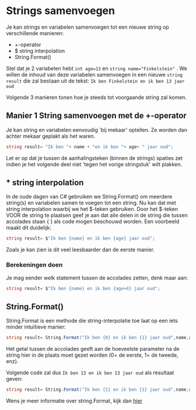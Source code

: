 # Strings samenvoegen
Je kan strings en variabelen samenvoegen tot een nieuwe string op verschillende manieren:
* +-operator
* $ string interpolation
* String.Format()

Stel dat je 2 variabelen hebt ``int age=13`` en ``string name="Finkelstein"`` . We willen de inhoud van deze variabelen samenvoegen in een nieuwe ``string result`` die zal bestaan uit de tekst:
```Ik ben Finkelstein en ik ben 13 jaar oud```

Volgende 3 manieren tonen hoe je steeds tot voorgaande string zal komen.

## Manier 1 String samenvoegen met de +-operator
Je kan string en variabelen eenvoudig 'bij mekaar' optellen. Ze worden dan achter mekaar geplakt als het waren. 
```csharp
string result= "Ik ben "+ name + "en ik ben "+ age+ " jaar oud";
```
Let er op dat je tussen de aanhalingsteken (binnen de strings) spaties zet indien je het volgende deel niet 'tegen het vorige stringstuk' wilt plakken.

## * string interpolation
In de oude dagen van C# gebruiken we String.Format() om meerdere string(s) en variabelen samen te voegen tot een string. Nu kan dat met string interpolation waarbij we het $-teken gebruiken.
Door het $-teken VOOR de string te plaatsen geef je aan dat alle delen in de string die tussen accolades staan { } als code mogen beschouwd worden. Een voorbeeld maakt dit duidelijk:
```csharp
string result= $"Ik ben {name} en ik ben {age} jaar oud";
```
Zoals je kan zien is dit veel leesbaarder dan de eerste manier.

### Berekeningen doen
Je mag eender welk statement tussen de accolades zetten, denk maar aan:
```csharp
string result= $"Ik ben {name} en ik ben {age+4} jaar oud";
```

## String.Format()
String.Format is een methode die string-interpolatie toe laat op een iets minder intuïtieve manier:
```csharp
string result= String.Format("Ik ben {0} en ik ben {1} jaar oud",name,age);
```
Het getal tussen de accolades geeft aan de hoeveelste parameter na de string hier in de plaats moet gezet worden (0= de eerste, 1= de tweede, enz).

Volgende code zal dus ``Ik ben 13 en ik ben 13 jaar oud`` als resultaat geven:
```csharp
string result= String.Format("Ik ben {1} en ik ben {1} jaar oud",name,age);
```

Wens je meer informatie over string.Format, kijk dan [hier](https://codevan1001nacht.wordpress.com/2013/11/05/placeholders-aka-string-formatters/)
